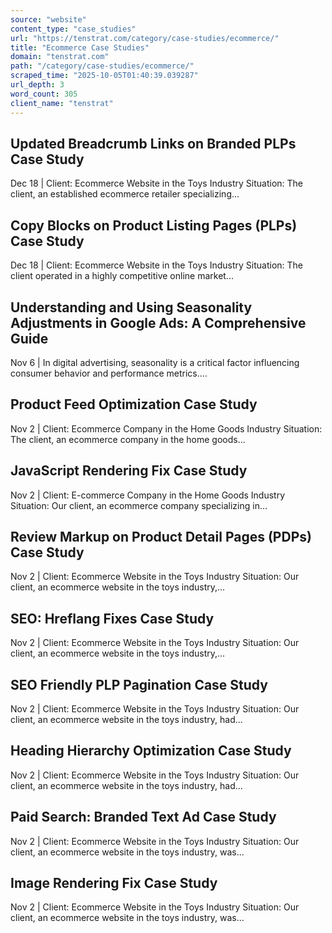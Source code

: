 ```yaml
---
source: "website"
content_type: "case_studies"
url: "https://tenstrat.com/category/case-studies/ecommerce/"
title: "Ecommerce Case Studies"
domain: "tenstrat.com"
path: "/category/case-studies/ecommerce/"
scraped_time: "2025-10-05T01:40:39.039287"
url_depth: 3
word_count: 305
client_name: "tenstrat"
---
```


## Updated Breadcrumb Links on Branded PLPs Case Study

Dec 18 | Client: Ecommerce Website in the Toys Industry Situation: The client, an established ecommerce retailer specializing...

## Copy Blocks on Product Listing Pages (PLPs) Case Study

Dec 18 | Client: Ecommerce Website in the Toys Industry Situation: The client operated in a highly competitive online market...

## Understanding and Using Seasonality Adjustments in Google Ads: A Comprehensive Guide

Nov 6 | In digital advertising, seasonality is a critical factor influencing consumer behavior and performance metrics....

## Product Feed Optimization Case Study

Nov 2 | Client: Ecommerce Company in the Home Goods Industry Situation: The client, an ecommerce company in the home goods...

## JavaScript Rendering Fix Case Study

Nov 2 | Client: E-commerce Company in the Home Goods Industry Situation: Our client, an ecommerce company specializing in...

## Review Markup on Product Detail Pages (PDPs) Case Study

Nov 2 | Client: Ecommerce Website in the Toys Industry Situation: Our client, an ecommerce website in the toys industry,...

## SEO: Hreflang Fixes Case Study

Nov 2 | Client: Ecommerce Website in the Toys Industry Situation: Our client, an ecommerce website in the toys industry,...

## SEO Friendly PLP Pagination Case Study

Nov 2 | Client: Ecommerce Website in the Toys Industry Situation: Our client, an ecommerce website in the toys industry, had...

## Heading Hierarchy Optimization Case Study

Nov 2 | Client: Ecommerce Website in the Toys Industry Situation: Our client, an ecommerce website in the toys industry, had...

## Paid Search: Branded Text Ad Case Study

Nov 2 | Client: Ecommerce Website in the Toys Industry Situation: Our client, an ecommerce website in the toys industry, was...

## Image Rendering Fix Case Study

Nov 2 | Client: Ecommerce Website in the Toys Industry Situation: Our client, an ecommerce website in the toys industry, was...
